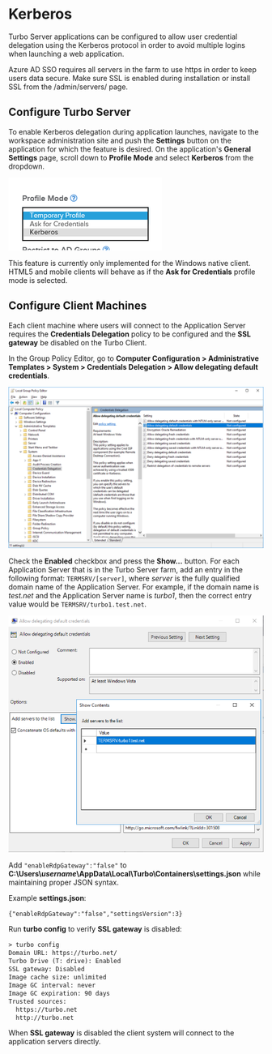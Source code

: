 # Kerberos

Turbo Server applications can be configured to allow user credential delegation using the Kerberos protocol in order to avoid multiple logins when launching a web application.

Azure AD SSO requires all servers in the farm to use https in order to keep users data secure. Make sure SSL is enabled during installation or install SSL from the /admin/servers/ page.

## Configure Turbo Server

To enable Kerberos delegation during application launches, navigate to the workspace administration site and push the **Settings** button on the application for which the feature is desired. On the application's **General Settings** page, scroll down to **Profile Mode** and select **Kerberos** from the dropdown.

![Application Profile Mode](/images/kerberos-profile-mode.png)

This feature is currently only implemented for the Windows native client. HTML5 and mobile clients will behave as if the **Ask for Credentials** profile mode is selected.

## Configure Client Machines

Each client machine where users will connect to the Application Server requires the **Credentials Delegation** policy to be configured and the **SSL gateway** be disabled on the Turbo Client.

In the Group Policy Editor, go to **Computer Configuration > Administrative Templates > System > Credentials Delegation > Allow delegating default credentials**.

![kerberos-gpedit](/images/kerberos-gpedit.png)

Check the **Enabled** checkbox and press the **Show...** button. For each Application Server that is in the Turbo Server farm, add an entry in the following format: `TERMSRV/[server]`, where _server_ is the fully qualified domain name of the Application Server. For example, if the domain name is _test.net_ and the Application Server name is _turbo1_, then the correct entry value would be `TERMSRV/turbo1.test.net`.

![kerberos-gpedit-servers](/images/kerberos-gpedit-servers.png)

Add `"enableRdpGateway":"false"` to **C:\Users\\_username_\AppData\Local\Turbo\Containers\settings.json** while maintaining proper JSON syntax.

Example **settings.json**:

    {"enableRdpGateway":"false","settingsVersion":3}

Run **turbo config** to verify **SSL gateway** is disabled:

    > turbo config
    Domain URL: https://turbo.net/
    Turbo Drive (T: drive): Enabled
    SSL gateway: Disabled
    Image cache size: unlimited
    Image GC interval: never
    Image GC expiration: 90 days
    Trusted sources:
      https://turbo.net
      http://turbo.net

When **SSL gateway** is disabled the client system will connect to the application servers directly.
